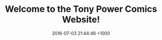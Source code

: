 ---
layout: post
title:  "Welcome to the Tony Power Comics Website!"
date:   2016-07-03 21:44:46 +1000
categories: jekyll update
---
